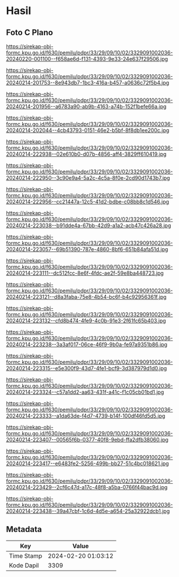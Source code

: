 # Hasil

## Foto C Plano

https://sirekap-obj-formc.kpu.go.id/f630/pemilu/pdpr/33/29/09/10/02/3329091002036-20240220-001100--f658ae6d-f131-4393-9e33-24e637f29506.jpg

https://sirekap-obj-formc.kpu.go.id/f630/pemilu/pdpr/33/29/09/10/02/3329091002036-20240214-201753--8e943db7-1bc3-416a-b457-a0636c72f5b4.jpg

https://sirekap-obj-formc.kpu.go.id/f630/pemilu/pdpr/33/29/09/10/02/3329091002036-20240214-201956--a6783a90-ab9b-4163-a74b-152f1befe66a.jpg

https://sirekap-obj-formc.kpu.go.id/f630/pemilu/pdpr/33/29/09/10/02/3329091002036-20240214-202044--4cb43793-0151-46e2-b5bf-8f8db1ee200c.jpg

https://sirekap-obj-formc.kpu.go.id/f630/pemilu/pdpr/33/29/09/10/02/3329091002036-20240214-222938--02e610b0-d07b-4856-aff4-3829ff610419.jpg

https://sirekap-obj-formc.kpu.go.id/f630/pemilu/pdpr/33/29/09/10/02/3329091002036-20240214-222950--3c90e9a4-5a2c-4c5a-8f0e-2cd90d1743b7.jpg

https://sirekap-obj-formc.kpu.go.id/f630/pemilu/pdpr/33/29/09/10/02/3329091002036-20240214-222956--cc21447a-12c5-41d2-bdbe-c08bb8c1d546.jpg

https://sirekap-obj-formc.kpu.go.id/f630/pemilu/pdpr/33/29/09/10/02/3329091002036-20240214-223038--b91dde4a-67bb-42d9-a1a2-acb47c426a28.jpg

https://sirekap-obj-formc.kpu.go.id/f630/pemilu/pdpr/33/29/09/10/02/3329091002036-20240214-223057--69b51390-787e-4860-8bf6-651b84afa51d.jpg

https://sirekap-obj-formc.kpu.go.id/f630/pemilu/pdpr/33/29/09/10/02/3329091002036-20240214-223111--dc512fcc-8e6f-4fdc-ae2f-59e8ba448723.jpg

https://sirekap-obj-formc.kpu.go.id/f630/pemilu/pdpr/33/29/09/10/02/3329091002036-20240214-223121--d8a3faba-75e8-4b54-bc6f-b4c92956361f.jpg

https://sirekap-obj-formc.kpu.go.id/f630/pemilu/pdpr/33/29/09/10/02/3329091002036-20240214-223132--cfd8b474-4fe9-4c0b-91e3-2f61fc65b403.jpg

https://sirekap-obj-formc.kpu.go.id/f630/pemilu/pdpr/33/29/09/10/02/3329091002036-20240214-223238--3a3af017-06ce-46f9-9b0a-fe97a9351b86.jpg

https://sirekap-obj-formc.kpu.go.id/f630/pemilu/pdpr/33/29/09/10/02/3329091002036-20240214-223315--e5e300f9-43d7-4fe1-bcf9-3d387979d1d0.jpg

https://sirekap-obj-formc.kpu.go.id/f630/pemilu/pdpr/33/29/09/10/02/3329091002036-20240214-223324--c57a1dd2-aa63-431f-a41c-f1c05cb01bd1.jpg

https://sirekap-obj-formc.kpu.go.id/f630/pemilu/pdpr/33/29/09/10/02/3329091002036-20240214-223333--a1da63de-f4d7-4739-b14f-100df46fd5d5.jpg

https://sirekap-obj-formc.kpu.go.id/f630/pemilu/pdpr/33/29/09/10/02/3329091002036-20240214-223407--00565f6b-0377-40f8-9ebd-ffa2dfb38060.jpg

https://sirekap-obj-formc.kpu.go.id/f630/pemilu/pdpr/33/29/09/10/02/3329091002036-20240214-223417--e6483fe2-5256-499b-bb27-51c4bc018621.jpg

https://sirekap-obj-formc.kpu.go.id/f630/pemilu/pdpr/33/29/09/10/02/3329091002036-20240214-223429--2cf6c47d-a17c-48f8-a5ba-0766f44bac9d.jpg

https://sirekap-obj-formc.kpu.go.id/f630/pemilu/pdpr/33/29/09/10/02/3329091002036-20240214-223438--39a47cbf-1c6d-4d5e-a654-25a32922dcb1.jpg


## Metadata

| Key        | Value               |
| ---------- | ------------------- |
| Time Stamp | 2024-02-20 01:03:12 |
| Kode Dapil | 3309                |



